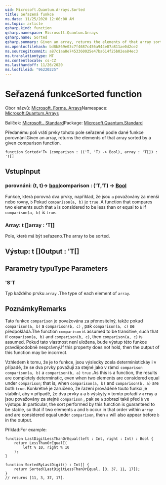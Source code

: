 ```yaml
---
uid: Microsoft.Quantum.Arrays.Sorted
title: Seřazená funkce
ms.date: 11/25/2020 12:00:00 AM
ms.topic: article
qsharp.kind: function
qsharp.namespace: Microsoft.Quantum.Arrays
qsharp.name: Sorted
qsharp.summary: Given an array, returns the elements of that array sorted by a given comparison function.
ms.openlocfilehash: bd8b869e03c7f4687c456a944e07a811ae0d2ce2
ms.sourcegitcommit: a87c1aa8e7453360025e47ba614f25b02ea84ec3
ms.translationtype: MT
ms.contentlocale: cs-CZ
ms.lasthandoff: 11/26/2020
ms.locfileid: "96220225"
---
```

# <a name="sorted-function"></a><span data-ttu-id="b1fa7-102">Seřazená funkce</span><span class="sxs-lookup"><span data-stu-id="b1fa7-102">Sorted function</span></span>

<span data-ttu-id="b1fa7-103">Obor názvů: [Microsoft. Forms. Arrays](xref:Microsoft.Quantum.Arrays)</span><span class="sxs-lookup"><span data-stu-id="b1fa7-103">Namespace: [Microsoft.Quantum.Arrays](xref:Microsoft.Quantum.Arrays)</span></span>

<span data-ttu-id="b1fa7-104">Balíček: [Microsoft.. Standard](https://nuget.org/packages/Microsoft.Quantum.Standard)</span><span class="sxs-lookup"><span data-stu-id="b1fa7-104">Package: [Microsoft.Quantum.Standard](https://nuget.org/packages/Microsoft.Quantum.Standard)</span></span>


<span data-ttu-id="b1fa7-105">Předanému poli vrátí prvky tohoto pole seřazené podle dané funkce porovnání.</span><span class="sxs-lookup"><span data-stu-id="b1fa7-105">Given an array, returns the elements of that array sorted by a given comparison function.</span></span>

```qsharp
function Sorted<'T> (comparison : (('T, 'T) -> Bool), array : 'T[]) : 'T[]
```


## <a name="input"></a><span data-ttu-id="b1fa7-106">Vstup</span><span class="sxs-lookup"><span data-stu-id="b1fa7-106">Input</span></span>

### <a name="comparison--tt---bool"></a><span data-ttu-id="b1fa7-107">porovnání: (t, t)-> [bool](xref:microsoft.quantum.lang-ref.bool)</span><span class="sxs-lookup"><span data-stu-id="b1fa7-107">comparison : ('T,'T) -> [Bool](xref:microsoft.quantum.lang-ref.bool)</span></span>

<span data-ttu-id="b1fa7-108">Funkce, která porovná dva prvky, například, že jsou `a` považovány za menší nebo rovny, `b` Pokud `comparison(a, b)` je `true` .</span><span class="sxs-lookup"><span data-stu-id="b1fa7-108">A function that compares two elements such that `a` is considered to be less than or equal to `b` if `comparison(a, b)` is `true`.</span></span>


### <a name="array--t"></a><span data-ttu-id="b1fa7-109">Array: t []</span><span class="sxs-lookup"><span data-stu-id="b1fa7-109">array : 'T[]</span></span>

<span data-ttu-id="b1fa7-110">Pole, které má být seřazeno.</span><span class="sxs-lookup"><span data-stu-id="b1fa7-110">The array to be sorted.</span></span>



## <a name="output--t"></a><span data-ttu-id="b1fa7-111">Výstup: t []</span><span class="sxs-lookup"><span data-stu-id="b1fa7-111">Output : 'T[]</span></span>



## <a name="type-parameters"></a><span data-ttu-id="b1fa7-112">Parametry typu</span><span class="sxs-lookup"><span data-stu-id="b1fa7-112">Type Parameters</span></span>

### <a name="t"></a><span data-ttu-id="b1fa7-113">'S</span><span class="sxs-lookup"><span data-stu-id="b1fa7-113">'T</span></span>

<span data-ttu-id="b1fa7-114">Typ každého prvku `array` .</span><span class="sxs-lookup"><span data-stu-id="b1fa7-114">The type of each element of `array`.</span></span>

## <a name="remarks"></a><span data-ttu-id="b1fa7-115">Poznámky</span><span class="sxs-lookup"><span data-stu-id="b1fa7-115">Remarks</span></span>

<span data-ttu-id="b1fa7-116">Tato funkce `comparison` je považována za přenositelný, takže pokud `comparison(a, b)` a `comparison(b, c)` , pak `comparison(a, c)` se předpokládá.</span><span class="sxs-lookup"><span data-stu-id="b1fa7-116">The function `comparison` is assumed to be transitive, such that if `comparison(a, b)` and `comparison(b, c)`, then `comparison(a, c)` is assumed.</span></span> <span data-ttu-id="b1fa7-117">Pokud tato vlastnost není uložena, bude výstup této funkce pravděpodobně nesprávný.</span><span class="sxs-lookup"><span data-stu-id="b1fa7-117">If this property does not hold, then the output of this function may be incorrect.</span></span>

<span data-ttu-id="b1fa7-118">Vzhledem k tomu, že je to funkce, jsou výsledky zcela deterministickáy i v případě, že se dva prvky považují za stejné jako v rámci `comparison` `comparison(a, b)` a `comparison(b, a)` `true` .</span><span class="sxs-lookup"><span data-stu-id="b1fa7-118">As this is a function, the results are completely determinstic, even when two elements are considered equal under `comparison`; that is, when `comparison(a, b)` and `comparison(b, a)` are both `true`.</span></span>
<span data-ttu-id="b1fa7-119">Konkrétně je zaručeno, že řazení prováděné touto funkcí je stabilní, aby v případě, že dva prvky `a` a `b` výskyty v tomto pořadí v `array` a jsou považovány za stejné `comparison` , pak se `a` zobrazí také před `b` ve výstupu.</span><span class="sxs-lookup"><span data-stu-id="b1fa7-119">In particular, the sort performed by this function is guaranteed to be stable, so that if two elements `a` and `b` occur in that order within `array` and are considered equal under `comparison`, then `a` will also appear before `b` in the output.</span></span>

<span data-ttu-id="b1fa7-120">Příklad:</span><span class="sxs-lookup"><span data-stu-id="b1fa7-120">For example:</span></span>

```Q#
function LastDigitLessThanOrEqual(left : Int, right : Int) : Bool {
    return LessThanOrEqualI(
        left % 10, right % 10
    );
}

function SortedByLastDigit() : Int[] {
    return Sorted(LastDigitLessThanOrEqual, [3, 37, 11, 17]);
}
// returns [11, 3, 37, 17].
```